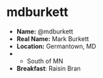 # mdburkett

* **Name:** @mdburkett
* **Real Name:** Mark Burkett
* **Location:** Germantown, MD 
* - South of MN
* **Breakfast**: Raisin Bran
